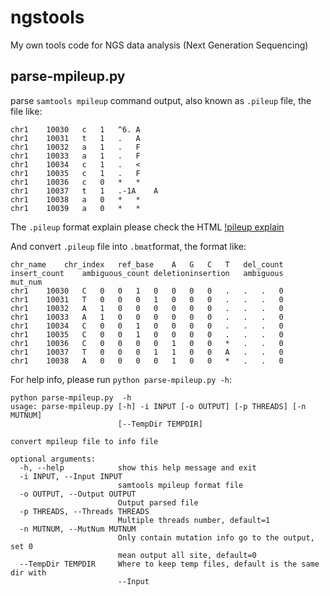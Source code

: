 # ngstools
My own tools code for NGS data analysis (Next Generation Sequencing)

## parse-mpileup.py
parse `samtools mpileup` command output, also known as `.pileup` file, the file like:

```
chr1	10030	c	1	^6.	A
chr1	10031	t	1	.	A
chr1	10032	a	1	.	F
chr1	10033	a	1	.	F
chr1	10034	c	1	.	<
chr1	10035	c	1	.	F
chr1	10036	c	0	*	*
chr1	10037	t	1	.-1A	A
chr1	10038	a	0	*	*
chr1	10039	a	0	*	*
```
The `.pileup` format explain please check the HTML 
[!pileup explain](https://en.wikipedia.org/wiki/Pileup_format)

And convert `.pileup` file into `.bmat`format, the format like:

```
chr_name	chr_index	ref_base	A	G	C	T	del_count	insert_count	ambiguous_count	deletioninsertion	ambiguous	mut_num
chr1	10030	C	0	0	1	0	0	0	0	.	.	.	0
chr1	10031	T	0	0	0	1	0	0	0	.	.	.	0
chr1	10032	A	1	0	0	0	0	0	0	.	.	.	0
chr1	10033	A	1	0	0	0	0	0	0	.	.	.	0
chr1	10034	C	0	0	1	0	0	0	0	.	.	.	0
chr1	10035	C	0	0	1	0	0	0	0	.	.	.	0
chr1	10036	C	0	0	0	0	1	0	0	*	.	.	0
chr1	10037	T	0	0	0	1	1	0	0	A	.	.	0
chr1	10038	A	0	0	0	0	1	0	0	*	.	.	0
```
For help info, please run `python parse-mpileup.py -h`:

```
python parse-mpileup.py  -h
usage: parse-mpileup.py [-h] -i INPUT [-o OUTPUT] [-p THREADS] [-n MUTNUM]
                        [--TempDir TEMPDIR]

convert mpileup file to info file

optional arguments:
  -h, --help            show this help message and exit
  -i INPUT, --Input INPUT
                        samtools mpileup format file
  -o OUTPUT, --Output OUTPUT
                        Output parsed file
  -p THREADS, --Threads THREADS
                        Multiple threads number, default=1
  -n MUTNUM, --MutNum MUTNUM
                        Only contain mutation info go to the output, set 0
                        mean output all site, default=0
  --TempDir TEMPDIR     Where to keep temp files, default is the same dir with
                        --Input
```
